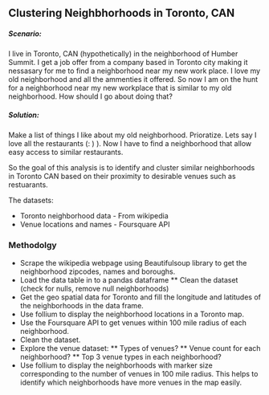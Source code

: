 ## Clustering Neighbhorhoods in Toronto, CAN

##### Scenario: 
I live in Toronto, CAN (hypothetically) in the neighborhood of Humber Summit. I get a job offer from a company based in Toronto city making it nessasary for me to find a neighborhood near my new work place. I love my old neighborhood and all the ammenties it offered. So now I am on the hunt for a neighborhood near my new workplace that is similar to my old neighborhood. How should I go about doing that? 

##### Solution:
Make a list of things I like about my old neighborhood. Prioratize. Lets say I love all the restaurants (: ) ). Now I have to find a neighborhood that allow easy access to similar restaurants.

So the goal of this analysis is to identify and cluster similar neighborhoods in Toronto CAN based on their proximity to desirable venues such as restuarants. 

The datasets:

* Toronto neighborhood data - From wikipedia
* Venue locations and names - Foursquare API


### Methodolgy
* Scrape the wikipedia webpage using Beautifulsoup library to get the neighborhood zipcodes, names and boroughs. 
* Load the data table in to a pandas dataframe
** Clean the dataset (check for nulls, remove null neighborhoods)
* Get the geo spatial data for Toronto and fill the longitude and latitudes of the neighborhoods in the data frame.
* Use follium to display the neighborhood locations in a Toronto map.
* Use the Foursquare API to get venues within 100 mile radius of each neighborhood.
* Clean the dataset.
* Explore the venue dataset:
** Types of venues?
** Venue count for each neighborhood?
** Top 3 venue types in each neighborhood?
* Use follium to display the neighborhoods with marker size corresponding to the number of venues in 100 mile radius. This helps to identify which neighborhoods have more venues in the map easily.

